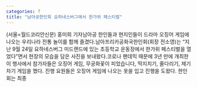 ```yaml
---
categories: f
title: "남아공한인회 요하네스버그에서 한가위 페스티벌"
---
```

(서울=월드코리안신문) 홍미희 기자남아공 한인들과 현지인들이 드라마 오징어 게임에 나오는 우리나라 전통 놀이를 함께 즐겼다.남아프리카공화국한인회(회장 전소영)는 &ldquo;지난 9월 24일 요하네스버그 미드랜드에 있는 초등학교 운동장에서 한가위 페스티벌을 열었다&rdquo;면서 현장의 모습을 담은 사진을 보내왔다.코로나 팬데믹 때문에 3년 만에 개최한 이 행사에서 참가자들은 오징어 게임, 무궁화꽃이 피었습니다, 딱지치기, 줄다리기, 제기차기 게임을 했다. 진행 요원들은 오징어 게임에 나오는 옷을 입고 진행을 도왔다. 한인회는 최종
